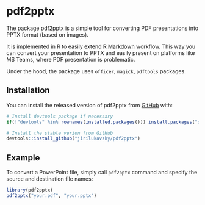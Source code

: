 
# pdf2pptx

<!-- badges: start -->
<!-- badges: end -->

The package pdf2pptx is a simple tool for converting PDF presentations into PPTX format (based on images). 

It is implemented in R to easily extend [R Markdown](https://bookdown.org/yihui/rmarkdown/beamer-presentation.html) workflow. This way you can convert your presentation to PPTX and easily present on platforms like MS Teams, where PDF presentation is problematic.

Under the hood, the package uses `officer`, `magick`, `pdftools` packages.

## Installation

You can install the released version of pdf2pptx from [GitHub](https://github.com/jirilukavsky/pdf2pptx) with:

``` r
# Install devtools package if necessary
if(!"devtools" %in% rownames(installed.packages())) install.packages("devtools")

# Install the stable verion from GitHub
devtools::install_github("jirilukavsky/pdf2pptx")
```

## Example

To convert a PowerPoint file, simply call `pdf2pptx` command and specify the source and destination file names:

``` r
library(pdf2pptx)
pdf2pptx("your.pdf", "your.pptx")
```

